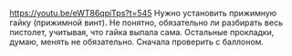 https://youtu.be/eWT86qpiTps?t=545
Нужно установить прижимную гайку (прижимной винт). Не понятно, обязательно ли разбирать весь пистолет, учитывая, что гайка выпала сама.
Остальные прокладки, думаю, менять не обязательно. Сначала проверить с баллоном.